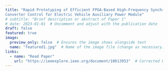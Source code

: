 ```yaml
---
title: "Rapid Prototyping of Efficient FPGA-Based High-Frequency Synchronous DC-DC Buck
Converter Control for Electric Vehicle Auxiliary Power Module"
# subtitle: "Brief description or abstract of Paper 1"
# date: 2023-01-01  # Uncomment and adjust with the publication date
draft: false
featured: true
image:
  preview_only: false  # Ensures the image shows alongside text
  name: "featured1.jpg"  # Name of the image file (change as necessary)
links:
  - name: "Read Paper"
    url: "https://ieeexplore.ieee.org/document/10613953"  # Corrected URL format
---
```

